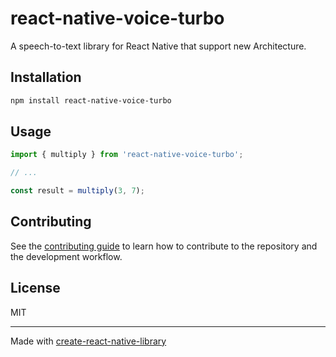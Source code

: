 # react-native-voice-turbo

A speech-to-text library for React Native that support new Architecture.

## Installation

```sh
npm install react-native-voice-turbo
```

## Usage


```js
import { multiply } from 'react-native-voice-turbo';

// ...

const result = multiply(3, 7);
```


## Contributing

See the [contributing guide](CONTRIBUTING.md) to learn how to contribute to the repository and the development workflow.

## License

MIT

---

Made with [create-react-native-library](https://github.com/callstack/react-native-builder-bob)
